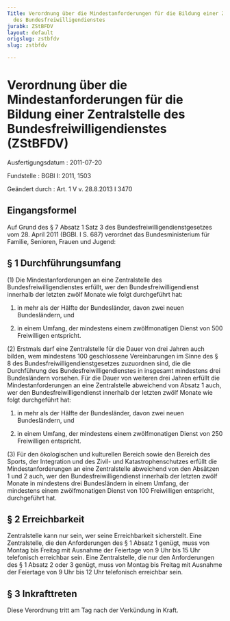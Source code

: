 ```yaml
---
Title: Verordnung über die Mindestanforderungen für die Bildung einer Zentralstelle
  des Bundesfreiwilligendienstes
jurabk: ZStBFDV
layout: default
origslug: zstbfdv
slug: zstbfdv

---
```


# Verordnung über die Mindestanforderungen für die Bildung einer Zentralstelle des Bundesfreiwilligendienstes (ZStBFDV)

Ausfertigungsdatum
:   2011-07-20

Fundstelle
:   BGBl I: 2011, 1503

Geändert durch
:   Art. 1 V v. 28.8.2013 I 3470


## Eingangsformel

Auf Grund des § 7 Absatz 1 Satz 3 des Bundesfreiwilligendienstgesetzes
vom 28. April 2011 (BGBl. I S. 687) verordnet das Bundesministerium
für Familie, Senioren, Frauen und Jugend:


## § 1 Durchführungsumfang

(1) Die Mindestanforderungen an eine Zentralstelle des
Bundesfreiwilligendienstes erfüllt, wer den Bundesfreiwilligendienst
innerhalb der letzten zwölf Monate wie folgt durchgeführt hat:

1.  in mehr als der Hälfte der Bundesländer, davon zwei neuen
    Bundesländern, und


2.  in einem Umfang, der mindestens einem zwölfmonatigen Dienst von 500
    Freiwilligen entspricht.




(2) Erstmals darf eine Zentralstelle für die Dauer von drei Jahren
auch bilden, wem mindestens 100 geschlossene Vereinbarungen im Sinne
des § 8 des Bundesfreiwilligendienstgesetzes zuzuordnen sind, die die
Durchführung des Bundesfreiwilligendienstes in insgesamt mindestens
drei Bundesländern vorsehen. Für die Dauer von weiteren drei Jahren
erfüllt die Mindestanforderungen an eine Zentralstelle abweichend von
Absatz 1 auch, wer den Bundesfreiwilligendienst innerhalb der letzten
zwölf Monate wie folgt durchgeführt hat:

1.  in mehr als der Hälfte der Bundesländer, davon zwei neuen
    Bundesländern, und


2.  in einem Umfang, der mindestens einem zwölfmonatigen Dienst von 250
    Freiwilligen entspricht.




(3) Für den ökologischen und kulturellen Bereich sowie den Bereich des
Sports, der Integration und des Zivil- und Katastrophenschutzes
erfüllt die Mindestanforderungen an eine Zentralstelle abweichend von
den Absätzen 1 und 2 auch, wer den Bundesfreiwilligendienst innerhalb
der letzten zwölf Monate in mindestens drei Bundesländern in einem
Umfang, der mindestens einem zwölfmonatigen Dienst von 100
Freiwilligen entspricht, durchgeführt hat.


## § 2 Erreichbarkeit

Zentralstelle kann nur sein, wer seine Erreichbarkeit sicherstellt.
Eine Zentralstelle, die den Anforderungen des § 1 Absatz 1 genügt,
muss von Montag bis Freitag mit Ausnahme der Feiertage von 9 Uhr bis
15 Uhr telefonisch erreichbar sein. Eine Zentralstelle, die nur den
Anforderungen des § 1 Absatz 2 oder 3 genügt, muss von Montag bis
Freitag mit Ausnahme der Feiertage von 9 Uhr bis 12 Uhr telefonisch
erreichbar sein.


## § 3 Inkrafttreten

Diese Verordnung tritt am Tag nach der Verkündung in Kraft.

